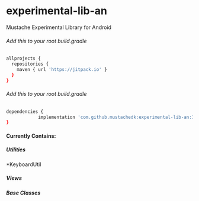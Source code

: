 # experimental-lib-an
Mustache Experimental Library for Android 

###### Add this to your root build.gradle
```bash
allprojects {
  repositories {
    maven { url 'https://jitpack.io' }
  }
}
```

###### Add this to your root build.gradle
```bash
dependencies {
	        implementation 'com.github.mustachedk:experimental-lib-an:1.0'
}
```

#### Currently Contains:
##### Utilities
*KeyboardUtil

##### Views

##### Base Classes
